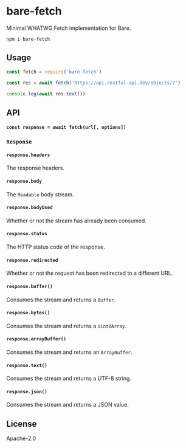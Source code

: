 # bare-fetch

Minimal WHATWG Fetch implementation for Bare.

```
npm i bare-fetch
```

## Usage

```js
const fetch = require('bare-fetch')

const res = await fetch('https://api.restful-api.dev/objects/7')

console.log(await res.text())
```

## API

#### `const response = await fetch(url[, options])`

### `Response`

#### `response.headers`

The response headers.

#### `response.body`

The `Readable` body stream.

#### `response.bodyUsed`

Whether or not the stream has already been consumed.

#### `response.status`

The HTTP status code of the response.

#### `response.redirected`

Whether or not the request has been redirected to a different URL.

#### `response.buffer()`

Consumes the stream and returns a `Buffer`.

#### `response.bytes()`

Consumes the stream and returns a `Uint8Array`.

#### `response.arrayBuffer()`

Consumes the stream and returns an `ArrayBuffer`.

#### `response.text()`

Consumes the stream and returns a UTF-8 string.

#### `response.json() `

Consumes the stream and returns a JSON value.

## License

Apache-2.0
